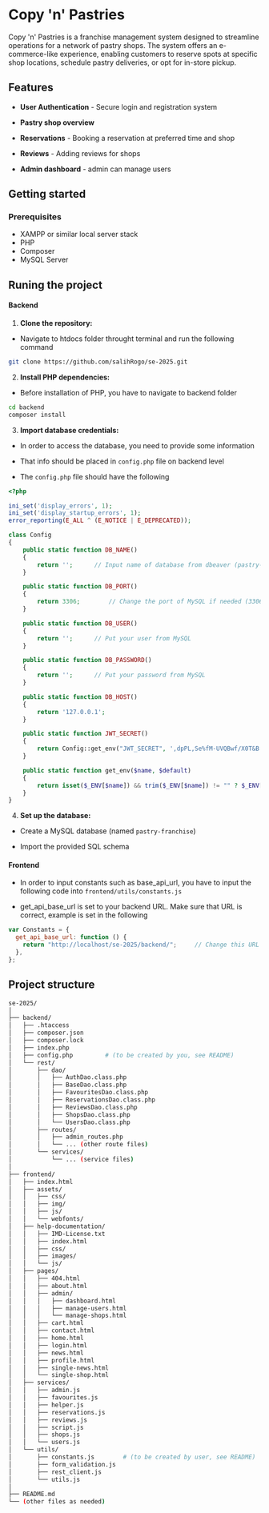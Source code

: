# Copy 'n' Pastries

Copy 'n' Pastries is a franchise management system designed to streamline operations for
a network of pastry shops. The system offers an e-commerce-like experience, enabling
customers to reserve spots at specific shop locations, schedule pastry deliveries, or opt for
in-store pickup.

## Features

- **User Authentication** - Secure login and registration system

- **Pastry shop overview**

- **Reservations** - Booking a reservation at preferred time and shop

- **Reviews** - Adding reviews for shops

- **Admin dashboard** - admin can manage users

## Getting started

### Prerequisites

- XAMPP or similar local server stack
- PHP
- Composer
- MySQL Server

## Runing the project

#### Backend

1. **Clone the repository:**

- Navigate to htdocs folder throught terminal and run the following command

```sh
git clone https://github.com/salihRogo/se-2025.git
```

2. **Install PHP dependencies:**

- Before installation of PHP, you have to navigate to backend folder

```sh
cd backend
composer install
```

3. **Import database credentials:**

- In order to access the database, you need to provide some information 

- That info should be placed in `config.php` file on backend level

- The `config.php` file should have the following 

```php
<?php

ini_set('display_errors', 1);
ini_set('display_startup_errors', 1);
error_reporting(E_ALL ^ (E_NOTICE | E_DEPRECATED));

class Config
{
    public static function DB_NAME()
    {
        return '';      // Input name of database from dbeaver (pastry-franchise)
    }

    public static function DB_PORT()
    {
        return 3306;        // Change the port of MySQL if needed (3306 left as default and commonly used)
    }

    public static function DB_USER()
    {
        return '';      // Put your user from MySQL    
    }

    public static function DB_PASSWORD()
    {
        return '';      // Put your password from MySQL
    }

    public static function DB_HOST()
    {
        return '127.0.0.1';
    }

    public static function JWT_SECRET()
    {
        return Config::get_env("JWT_SECRET", ',dpPL,Se%fM-UVQBwf/X0T&B!DF6%}');
    }

    public static function get_env($name, $default)
    {
        return isset($_ENV[$name]) && trim($_ENV[$name]) != "" ? $_ENV[$name] : $default;
    }
}
```

4. **Set up the database:**

- Create a MySQL database (named `pastry-franchise`)

- Import the provided SQL schema

#### Frontend

- In order to input constants such as base_api_url, you have to input the following code into `frontend/utils/constants.js`

- get_api_base_url is set to your backend URL. Make sure that URL is correct, example is set in the following 

```js
var Constants = {
  get_api_base_url: function () {
    return "http://localhost/se-2025/backend/";     // Change this URL if needed
  },
};
```

## Project structure 

```sh 
se-2025/
│
├── backend/
│   ├── .htaccess
│   ├── composer.json
│   ├── composer.lock
│   ├── index.php
│   ├── config.php         # (to be created by you, see README)
│   └── rest/
│       ├── dao/
│       │   ├── AuthDao.class.php
│       │   ├── BaseDao.class.php
│       │   ├── FavouritesDao.class.php
│       │   ├── ReservationsDao.class.php
│       │   ├── ReviewsDao.class.php
│       │   ├── ShopsDao.class.php
│       │   └── UsersDao.class.php
│       ├── routes/
│       │   ├── admin_routes.php
│       │   └── ... (other route files)
│       └── services/
│           └── ... (service files)
│
├── frontend/
│   ├── index.html
│   ├── assets/
│   │   ├── css/
│   │   ├── img/
│   │   ├── js/
│   │   └── webfonts/
│   ├── help-documentation/
│   │   ├── IMD-License.txt
│   │   ├── index.html
│   │   ├── css/
│   │   ├── images/
│   │   └── js/
│   ├── pages/
│   │   ├── 404.html
│   │   ├── about.html
│   │   ├── admin/
│   │   │   ├── dashboard.html
│   │   │   ├── manage-users.html
│   │   │   └── manage-shops.html
│   │   ├── cart.html
│   │   ├── contact.html
│   │   ├── home.html
│   │   ├── login.html
│   │   ├── news.html
│   │   ├── profile.html
│   │   ├── single-news.html
│   │   └── single-shop.html
│   ├── services/
│   │   ├── admin.js
│   │   ├── favourites.js
│   │   ├── helper.js
│   │   ├── reservations.js
│   │   ├── reviews.js
│   │   ├── script.js
│   │   ├── shops.js
│   │   └── users.js
│   └── utils/
│       ├── constants.js        # (to be created by user, see README)
│       ├── form_validation.js
│       ├── rest_client.js
│       └── utils.js
│
├── README.md
└── (other files as needed)
```
